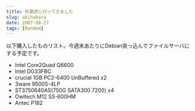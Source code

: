 ```yaml
---
title: 秋葉原に行ってきました
slug: akihabara
date: 2007-08-27
tags: [Random]
---
```


以下購入したものリスト。今週末あたりにDebian突っ込んでファイルサーバにする予定です。

* Intel Core2Quad Q6600
* Intel DG33FBC
* crucial 1GB PC2-6400 UnBuffered x2
* 3ware 9500S-4LP
* ST3750640AS(750G SATA300 7200) x4
* Owltech M12 SS-600HM
* Antec P182
